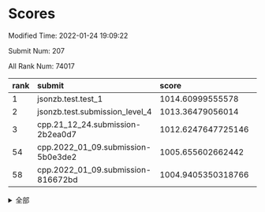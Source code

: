 # Scores

Modified Time: 2022-01-24 19:09:22

Submit Num: 207

All Rank Num: 74017

| rank |               submit               |       score        |       sigma        | pk_num |
| :--- | :--------------------------------- | :----------------- | :----------------- | :----- |
| 1    | jsonzb.test.test_1                 | 1014.60999555578   | 0.8353624137094483 | 1429   |
| 2    | jsonzb.test.submission_level_4     | 1013.36479056014   | 0.8145165465524701 | 1431   |
| 3    | cpp.21_12_24.submission-2b2ea0d7   | 1012.6247647725146 | 0.8112360437727155 | 1429   |
| 54   | cpp.2022_01_09.submission-5b0e3de2 | 1005.655602662442  | 0.7225065252590562 | 1436   |
| 58   | cpp.2022_01_09.submission-816672bd | 1004.9405350318766 | 0.7117310060146342 | 1430   |


<details>
<summary>全部</summary>

| rank |                 submit                 |       score        |       sigma        | pk_num |
| :--- | :------------------------------------- | :----------------- | :----------------- | :----- |
| 1    | jsonzb.test.test_1                     | 1014.60999555578   | 0.8353624137094483 | 1429   |
| 2    | jsonzb.test.submission_level_4         | 1013.36479056014   | 0.8145165465524701 | 1431   |
| 3    | cpp.21_12_24.submission-2b2ea0d7       | 1012.6247647725146 | 0.8112360437727155 | 1429   |
| 4    | gobigger.level_3.submission_level_3_1  | 1012.4548275430451 | 0.7986416932334667 | 1433   |
| 5    | gobigger.level_3.submission_level_3_0  | 1011.1866691424451 | 0.7940206613924411 | 1433   |
| 6    | gobigger.level_3.submission_level_3_7  | 1011.1661399262088 | 0.7863329735784585 | 1425   |
| 7    | gobigger.level_3.submission_level_3_6  | 1010.9559797561953 | 0.7946195490571302 | 1429   |
| 8    | gobigger.level_3.submission_level_3_10 | 1010.7939441696465 | 0.760798617947869  | 1432   |
| 9    | gobigger.level_3.submission_level_3_30 | 1010.775620472596  | 0.7712192347335193 | 1433   |
| 10   | gobigger.level_3.submission_level_3_29 | 1010.7346617122032 | 0.7599951566463912 | 1430   |
| 11   | gobigger.level_3.submission_level_3_21 | 1010.5546854774133 | 0.7698496999450152 | 1429   |
| 12   | gobigger.level_3.submission_level_3_8  | 1010.5187673071209 | 0.762782412716133  | 1432   |
| 13   | gobigger.level_3.submission_level_3_45 | 1010.4677048719524 | 0.7626215474868357 | 1431   |
| 14   | gobigger.level_3.submission_level_3_34 | 1010.3976687300736 | 0.7498912350418548 | 1421   |
| 15   | gobigger.level_3.submission_level_3_13 | 1010.2828988622725 | 0.7625550677066099 | 1429   |
| 16   | gobigger.level_3.submission_level_3_15 | 1010.2682313255327 | 0.7501485347763397 | 1430   |
| 17   | gobigger.level_3.submission_level_3_26 | 1010.2462812461105 | 0.759366465464318  | 1423   |
| 18   | gobigger.level_3.submission_level_3_28 | 1010.1908222943363 | 0.7413357723645922 | 1435   |
| 19   | gobigger.level_3.submission_level_3_41 | 1010.1585518746662 | 0.7510752229322815 | 1431   |
| 20   | gobigger.level_3.submission_level_3_33 | 1010.0820802490878 | 0.7656831872528924 | 1424   |
| 21   | gobigger.level_3.submission_level_3_38 | 1009.9718244350016 | 0.7735267370049143 | 1425   |
| 22   | gobigger.level_3.submission_level_3_31 | 1009.8914335253502 | 0.7671092922504744 | 1430   |
| 23   | gobigger.level_3.submission_level_3_14 | 1009.8532020080452 | 0.7561194425923903 | 1428   |
| 24   | gobigger.level_3.submission_level_3_4  | 1009.8316739223935 | 0.8011419503852528 | 1426   |
| 25   | gobigger.level_3.submission_level_3_47 | 1009.7418550193368 | 0.7546263506121297 | 1428   |
| 26   | gobigger.level_3.submission_level_3_19 | 1009.7112152356723 | 0.7500754897204303 | 1430   |
| 27   | gobigger.level_3.submission_level_3_3  | 1009.6961858837484 | 0.7386380272860661 | 1431   |
| 28   | gobigger.level_3.submission_level_3_35 | 1009.6713223445572 | 0.722291200092197  | 1434   |
| 29   | gobigger.level_3.submission_level_3_43 | 1009.6374950874317 | 0.7644714801313003 | 1434   |
| 30   | gobigger.level_3.submission_level_3_2  | 1009.5801692771981 | 0.7389971041069642 | 1431   |
| 31   | gobigger.level_3.submission_level_3_37 | 1009.5082339061909 | 0.7519725368790803 | 1425   |
| 32   | gobigger.level_3.submission_level_3_48 | 1009.474945517602  | 0.773196593613254  | 1434   |
| 33   | gobigger.level_3.submission_level_3_39 | 1009.4601977318971 | 0.7578104900531141 | 1431   |
| 34   | gobigger.level_3.submission_level_3_27 | 1009.42412843672   | 0.7652606577996849 | 1435   |
| 35   | gobigger.level_3.submission_level_3_17 | 1009.3992789801182 | 0.7484823133566394 | 1434   |
| 36   | gobigger.level_3.submission_level_3_20 | 1009.2863537343153 | 0.7692228543674701 | 1429   |
| 37   | gobigger.level_3.submission_level_3_11 | 1009.1417658128344 | 0.7727314223049642 | 1430   |
| 38   | gobigger.level_3.submission_level_3_44 | 1009.095587733768  | 0.736521122921155  | 1429   |
| 39   | gobigger.level_3.submission_level_3_49 | 1009.0951430070826 | 0.7602956842499162 | 1430   |
| 40   | gobigger.level_3.submission_level_3_32 | 1009.0552441959123 | 0.7510722704344835 | 1429   |
| 41   | gobigger.level_3.submission_level_3_46 | 1009.0541204637157 | 0.7438145321648411 | 1430   |
| 42   | gobigger.level_3.submission_level_3_5  | 1008.9419857843608 | 0.7741637938840127 | 1434   |
| 43   | gobigger.level_3.submission_level_3_42 | 1008.9213494199525 | 0.7497643449365567 | 1430   |
| 44   | gobigger.level_3.submission_level_3_9  | 1008.9099310166156 | 0.7618165433728703 | 1433   |
| 45   | gobigger.level_3.submission_level_3_16 | 1008.8765695160956 | 0.7475922372087024 | 1432   |
| 46   | gobigger.level_3.submission_level_3_25 | 1008.825053597121  | 0.7455989116832231 | 1424   |
| 47   | gobigger.level_3.submission_level_3_12 | 1008.7201571688078 | 0.7547344413757738 | 1434   |
| 48   | gobigger.level_3.submission_level_3_40 | 1008.679061426688  | 0.7326145050079306 | 1436   |
| 49   | gobigger.level_3.submission_level_3_36 | 1008.6478408017352 | 0.7657526800763309 | 1428   |
| 50   | gobigger.level_3.submission_level_3_23 | 1008.3880700222021 | 0.7617102276585991 | 1428   |
| 51   | gobigger.level_3.submission_level_3_24 | 1008.3812109378255 | 0.7525935343207625 | 1431   |
| 52   | gobigger.level_3.submission_level_3_22 | 1007.9137311855939 | 0.7482273789152225 | 1430   |
| 53   | gobigger.level_3.submission_level_3_18 | 1007.6005280049429 | 0.7329455695468968 | 1430   |
| 54   | cpp.2022_01_09.submission-5b0e3de2     | 1005.655602662442  | 0.7225065252590562 | 1436   |
| 55   | gobigger.level_1.submission_level_1_23 | 1005.2487535731324 | 0.7228808917729661 | 1433   |
| 56   | gobigger.level_1.submission_level_1_32 | 1005.239134224191  | 0.7086324181755412 | 1432   |
| 57   | gobigger.level_1.submission_level_1_6  | 1005.0374766433832 | 0.721949666334417  | 1429   |
| 58   | cpp.2022_01_09.submission-816672bd     | 1004.9405350318766 | 0.7117310060146342 | 1430   |
| 59   | gobigger.level_1.submission_level_1_35 | 1004.7960407957531 | 0.7236305986978884 | 1427   |
| 60   | gobigger.level_1.submission_level_1_46 | 1004.5178040504577 | 0.7136472681858919 | 1431   |
| 61   | gobigger.level_1.submission_level_1_41 | 1004.472168485896  | 0.7180727976273072 | 1430   |
| 62   | gobigger.level_1.submission_level_1_2  | 1004.3709113603048 | 0.7245894582283541 | 1428   |
| 63   | gobigger.level_1.submission_level_1_8  | 1004.2126644724685 | 0.7093882401827021 | 1431   |
| 64   | gobigger.level_1.submission_level_1_48 | 1004.1695893700878 | 0.7172889730777309 | 1435   |
| 65   | gobigger.level_1.submission_level_1_10 | 1004.1552725262039 | 0.7200741973151645 | 1431   |
| 66   | gobigger.level_1.submission_level_1_49 | 1004.0982891996314 | 0.7141876706564894 | 1433   |
| 67   | gobigger.level_1.submission_level_1_12 | 1004.0535785773613 | 0.7323209931259252 | 1425   |
| 68   | gobigger.level_1.submission_level_1_5  | 1004.0282667836775 | 0.7167016384420971 | 1431   |
| 69   | gobigger.level_1.submission_level_1_7  | 1004.0072185116561 | 0.7131493704851382 | 1431   |
| 70   | gobigger.level_1.submission_level_1_43 | 1003.865923574657  | 0.7055132928158898 | 1431   |
| 71   | gobigger.level_1.submission_level_1_26 | 1003.7861851355754 | 0.7273121212395784 | 1433   |
| 72   | gobigger.level_1.submission_level_1_22 | 1003.784560160496  | 0.7101739992261109 | 1432   |
| 73   | gobigger.level_1.submission_level_1_36 | 1003.7831758015636 | 0.7034683396939422 | 1429   |
| 74   | gobigger.level_1.submission_level_1_28 | 1003.580074285841  | 0.7313775933026785 | 1431   |
| 75   | gobigger.level_1.submission_level_1_14 | 1003.5779101576703 | 0.7112445231596086 | 1431   |
| 76   | gobigger.level_1.submission_level_1_19 | 1003.5246874876991 | 0.7161218511044259 | 1427   |
| 77   | gobigger.level_1.submission_level_1_0  | 1003.4431573577897 | 0.7120485782051702 | 1429   |
| 78   | gobigger.level_1.submission_level_1_40 | 1003.4204731941081 | 0.7084634027129009 | 1426   |
| 79   | gobigger.level_1.submission_level_1_34 | 1003.3912246195173 | 0.7190191639157113 | 1426   |
| 80   | gobigger.level_1.submission_level_1_9  | 1003.2805003804622 | 0.7004456743622405 | 1431   |
| 81   | gobigger.level_1.submission_level_1_1  | 1003.2740027117568 | 0.7113423646612423 | 1429   |
| 82   | gobigger.level_1.submission_level_1_42 | 1003.2737337882565 | 0.7168100397776809 | 1431   |
| 83   | gobigger.level_1.submission_level_1_38 | 1003.2330358455655 | 0.7157506459328696 | 1433   |
| 84   | gobigger.level_1.submission_level_1_21 | 1003.1889600326309 | 0.7123018070911146 | 1429   |
| 85   | gobigger.level_1.submission_level_1_20 | 1003.160500923899  | 0.7183036563505976 | 1428   |
| 86   | gobigger.level_1.submission_level_1_47 | 1003.0931434169453 | 0.7184536436197853 | 1433   |
| 87   | gobigger.level_1.submission_level_1_45 | 1003.0763912682371 | 0.727808546147181  | 1429   |
| 88   | gobigger.level_1.submission_level_1_11 | 1003.0325931672774 | 0.7078124336489839 | 1435   |
| 89   | gobigger.level_1.submission_level_1_29 | 1002.995908509011  | 0.7191172426758851 | 1429   |
| 90   | gobigger.level_1.submission_level_1_13 | 1002.9553709700998 | 0.7245362689828543 | 1428   |
| 91   | gobigger.level_1.submission_level_1_27 | 1002.941289548697  | 0.7168255161014593 | 1431   |
| 92   | gobigger.level_1.submission_level_1_31 | 1002.8425179303354 | 0.7060735612493081 | 1434   |
| 93   | gobigger.level_1.submission_level_1_37 | 1002.8402463794669 | 0.7127397965224062 | 1428   |
| 94   | gobigger.level_1.submission_level_1_16 | 1002.8349821548377 | 0.7141076580223125 | 1429   |
| 95   | gobigger.level_1.submission_level_1_25 | 1002.8134238014038 | 0.7090643440205311 | 1433   |
| 96   | gobigger.level_1.submission_level_1_30 | 1002.7566419445052 | 0.7138449215562358 | 1433   |
| 97   | gobigger.level_1.submission_level_1_3  | 1002.68777654655   | 0.7213393233387155 | 1431   |
| 98   | gobigger.level_1.submission_level_1_18 | 1002.5490167839962 | 0.7095793181501596 | 1435   |
| 99   | gobigger.level_1.submission_level_1_17 | 1002.4923348837616 | 0.7174941377048614 | 1424   |
| 100  | gobigger.level_1.submission_level_1_15 | 1002.3911343694933 | 0.718151136161183  | 1429   |
| 101  | gobigger.level_1.submission_level_1_33 | 1002.3873915368259 | 0.7106627082777857 | 1430   |
| 102  | gobigger.level_1.submission_level_1_44 | 1002.3618305922375 | 0.7136826336296316 | 1430   |
| 103  | gobigger.level_1.submission_level_1_4  | 1002.3197701613353 | 0.7088244043915427 | 1431   |
| 104  | gobigger.level_1.submission_level_1_24 | 1001.7577183099181 | 0.7098909018269266 | 1433   |
| 105  | gobigger.level_1.submission_level_1_39 | 1001.7349488186566 | 0.7083763619867094 | 1431   |
| 106  | gobigger.random.submission_random_14   | 997.0779787428742  | 0.703320575956061  | 1434   |
| 107  | gobigger.random.submission_random_48   | 996.9836388515091  | 0.7089379094767938 | 1432   |
| 108  | gobigger.random.submission_random_33   | 996.8027902854744  | 0.7066808369997333 | 1431   |
| 109  | gobigger.random.submission_random_18   | 996.6993450457737  | 0.7125961656245455 | 1428   |
| 110  | gobigger.random.submission_random_20   | 996.6560651019114  | 0.7047183958505415 | 1435   |
| 111  | gobigger.random.submission_random_13   | 996.5201669634511  | 0.7164539760820879 | 1428   |
| 112  | gobigger.random.submission_random_27   | 996.5131125450085  | 0.7158714959583213 | 1429   |
| 113  | gobigger.random.submission_random_24   | 996.4807435954416  | 0.7244495053332224 | 1428   |
| 114  | gobigger.random.submission_random_22   | 996.453130296825   | 0.7192305978006723 | 1427   |
| 115  | gobigger.random.submission_random_16   | 996.4135793069464  | 0.7117711026576764 | 1434   |
| 116  | gobigger.random.submission_random_1    | 996.4094166028185  | 0.7083535467755283 | 1427   |
| 117  | gobigger.random.submission_random_23   | 996.3491424263815  | 0.7187339178049686 | 1427   |
| 118  | gobigger.random.submission_random_8    | 996.3296413909443  | 0.7157465269114118 | 1424   |
| 119  | gobigger.random.submission_random_25   | 996.2911993807672  | 0.7144800676298978 | 1433   |
| 120  | gobigger.random.submission_random_46   | 996.2469712815239  | 0.7235778414564311 | 1433   |
| 121  | gobigger.random.submission_random_47   | 996.2221225363678  | 0.7336132415484088 | 1432   |
| 122  | gobigger.random.submission_random_44   | 996.2111814655308  | 0.7220737506547458 | 1433   |
| 123  | gobigger.random.submission_random_7    | 996.1848639379156  | 0.7119478901741756 | 1426   |
| 124  | gobigger.random.submission_random_41   | 996.1680004948004  | 0.7132236776346697 | 1430   |
| 125  | gobigger.random.submission_random_6    | 995.9924518432306  | 0.7104223642220416 | 1427   |
| 126  | gobigger.random.submission_random_19   | 995.9735846843952  | 0.721037086670338  | 1435   |
| 127  | gobigger.random.submission_random_42   | 995.9493532838387  | 0.7017863439782538 | 1432   |
| 128  | gobigger.random.submission_random_28   | 995.9021369760767  | 0.7064011181021546 | 1433   |
| 129  | gobigger.random.submission_random_45   | 995.8944048016293  | 0.7260331914825144 | 1434   |
| 130  | gobigger.random.submission_random_30   | 995.8791892833292  | 0.7063604997255121 | 1434   |
| 131  | gobigger.random.submission_random_43   | 995.8689351697045  | 0.7310587564034118 | 1427   |
| 132  | gobigger.random.submission_random_21   | 995.7987294437395  | 0.7081454522311069 | 1431   |
| 133  | gobigger.random.submission_random_31   | 995.6995821583544  | 0.7092426111812292 | 1421   |
| 134  | gobigger.random.submission_random_49   | 995.6986578447274  | 0.7076398600580738 | 1428   |
| 135  | gobigger.random.submission_random_9    | 995.5877331847097  | 0.7264366854418275 | 1431   |
| 136  | gobigger.random.submission_random_4    | 995.5780769999901  | 0.7404026042624522 | 1431   |
| 137  | gobigger.random.submission_random_17   | 995.543904821307   | 0.7080160545295467 | 1432   |
| 138  | gobigger.random.submission_random_0    | 995.5422642120111  | 0.7157420916789443 | 1428   |
| 139  | gobigger.random.submission_random_39   | 995.5349498386245  | 0.7140853670986594 | 1425   |
| 140  | gobigger.random.submission_random_29   | 995.507011329215   | 0.7087571923094705 | 1427   |
| 141  | gobigger.random.submission_random_34   | 995.5007981062749  | 0.710491735227062  | 1433   |
| 142  | gobigger.random.submission_random_3    | 995.473381708987   | 0.7253485216201855 | 1432   |
| 143  | gobigger.random.submission_random_10   | 995.4139640531075  | 0.7164319208765292 | 1432   |
| 144  | gobigger.random.submission_random_5    | 995.3635254620095  | 0.7184455513418276 | 1426   |
| 145  | gobigger.random.submission_random_15   | 995.1881726282905  | 0.7035767568630125 | 1431   |
| 146  | gobigger.random.submission_random_12   | 995.1579959525411  | 0.7203803572988202 | 1427   |
| 147  | gobigger.random.submission_random_36   | 995.1553297192792  | 0.7073519508924522 | 1428   |
| 148  | gobigger.random.submission_random_38   | 995.0845605045956  | 0.6993827857189606 | 1433   |
| 149  | gobigger.random.submission_random_32   | 994.9702650859651  | 0.7094923580840697 | 1428   |
| 150  | gobigger.random.submission_random_26   | 994.9327526886144  | 0.7095990501099374 | 1435   |
| 151  | gobigger.random.submission_random_37   | 994.8670862287854  | 0.7339760298926311 | 1434   |
| 152  | gobigger.random.submission_random_2    | 994.8447932219426  | 0.7170546517077349 | 1430   |
| 153  | gobigger.random.submission_random_11   | 994.5497444565385  | 0.7106443317025547 | 1432   |
| 154  | gobigger.random.submission_random_40   | 994.3141655056658  | 0.7111190102128532 | 1429   |
| 155  | gobigger.random.submission_random_35   | 994.2987573966544  | 0.7070481200587309 | 1432   |
| 156  | gobigger.level_2.submission_level_2_13 | 993.6580260297658  | 0.7442428762802988 | 1431   |
| 157  | gobigger.level_2.submission_level_2_23 | 993.6012260012799  | 0.7239728815156372 | 1432   |
| 158  | gobigger.level_2.submission_level_2_9  | 993.5139815274333  | 0.7261799430093195 | 1424   |
| 159  | gobigger.level_2.submission_level_2_48 | 993.259368348881   | 0.7316310283169294 | 1433   |
| 160  | gobigger.level_2.submission_level_2_32 | 993.2162647493226  | 0.7359302289734595 | 1429   |
| 161  | gobigger.level_2.submission_level_2_38 | 993.088388485656   | 0.7380110549111395 | 1430   |
| 162  | gobigger.level_2.submission_level_2_49 | 993.045686301981   | 0.736160750639097  | 1433   |
| 163  | gobigger.level_2.submission_level_2_35 | 993.0271112552975  | 0.734866329283528  | 1430   |
| 164  | gobigger.level_2.submission_level_2_17 | 993.0226614268481  | 0.7465915252200421 | 1433   |
| 165  | gobigger.level_2.submission_level_2_25 | 992.9610727143308  | 0.7406852430743472 | 1432   |
| 166  | gobigger.level_2.submission_level_2_21 | 992.8712489338685  | 0.735517370263955  | 1430   |
| 167  | gobigger.level_2.submission_level_2_4  | 992.8530650421079  | 0.7455607109585034 | 1430   |
| 168  | gobigger.level_2.submission_level_2_36 | 992.8136451670981  | 0.7473615448692195 | 1429   |
| 169  | gobigger.level_2.submission_level_2_5  | 992.6618458115199  | 0.7405293094823203 | 1431   |
| 170  | gobigger.level_2.submission_level_2_24 | 992.6349436072492  | 0.7342790081602621 | 1432   |
| 171  | gobigger.level_2.submission_level_2_31 | 992.611317686029   | 0.747173927831063  | 1431   |
| 172  | gobigger.level_2.submission_level_2_34 | 992.5902897257572  | 0.7390035670980454 | 1428   |
| 173  | gobigger.level_2.submission_level_2_47 | 992.472966212924   | 0.7335349191737293 | 1428   |
| 174  | gobigger.level_2.submission_level_2_30 | 992.4591044390329  | 0.7312703080498921 | 1431   |
| 175  | gobigger.level_2.submission_level_2_40 | 992.4259055600344  | 0.7620675144935115 | 1432   |
| 176  | gobigger.level_2.submission_level_2_2  | 992.3904489678459  | 0.7365842163521923 | 1432   |
| 177  | gobigger.level_2.submission_level_2_44 | 992.3730283324063  | 0.7390955590222135 | 1426   |
| 178  | gobigger.level_2.submission_level_2_28 | 992.2549807621019  | 0.7422254576287282 | 1425   |
| 179  | gobigger.level_2.submission_level_2_0  | 992.2252253246382  | 0.7562238389324313 | 1427   |
| 180  | gobigger.level_2.submission_level_2_10 | 992.2196579150748  | 0.730609820029581  | 1430   |
| 181  | gobigger.level_2.submission_level_2_42 | 992.1868687903383  | 0.751642660473954  | 1435   |
| 182  | gobigger.level_2.submission_level_2_41 | 992.166327447114   | 0.7427395666941545 | 1431   |
| 183  | gobigger.level_2.submission_level_2_19 | 992.0145538155102  | 0.7402262674217522 | 1431   |
| 184  | gobigger.level_2.submission_level_2_22 | 991.9320185194917  | 0.7441434177260225 | 1431   |
| 185  | gobigger.level_2.submission_level_2_8  | 991.8597834248469  | 0.7471549052897877 | 1433   |
| 186  | gobigger.level_2.submission_level_2_33 | 991.8067093430368  | 0.7474579794446238 | 1433   |
| 187  | gobigger.level_2.submission_level_2_26 | 991.7609207263114  | 0.7402345898808921 | 1431   |
| 188  | gobigger.level_2.submission_level_2_6  | 991.7459835054608  | 0.7555754523200157 | 1432   |
| 189  | gobigger.level_2.submission_level_2_1  | 991.469996849422   | 0.7562844303963203 | 1431   |
| 190  | gobigger.level_2.submission_level_2_15 | 991.4666803633787  | 0.7397028091998087 | 1434   |
| 191  | gobigger.level_2.submission_level_2_37 | 991.4046255483125  | 0.7470277903671536 | 1427   |
| 192  | gobigger.level_2.submission_level_2_39 | 991.3899224779566  | 0.7424372721188179 | 1433   |
| 193  | gobigger.level_2.submission_level_2_18 | 991.3238534020643  | 0.7532046018356267 | 1432   |
| 194  | gobigger.level_2.submission_level_2_27 | 991.3148835260594  | 0.7491536609190297 | 1427   |
| 195  | gobigger.level_2.submission_level_2_20 | 991.2927150761627  | 0.7442228585637958 | 1431   |
| 196  | gobigger.level_2.submission_level_2_45 | 991.2397040391285  | 0.7504303632053767 | 1426   |
| 197  | gobigger.level_2.submission_level_2_14 | 991.2027334028304  | 0.7529391777385882 | 1430   |
| 198  | gobigger.level_2.submission_level_2_43 | 991.1705857723447  | 0.7584960847646662 | 1429   |
| 199  | gobigger.level_2.submission_level_2_12 | 991.0686780607548  | 0.7620698283187902 | 1435   |
| 200  | gobigger.level_2.submission_level_2_29 | 991.0466368073094  | 0.783693870185551  | 1436   |
| 201  | gobigger.level_2.submission_level_2_46 | 991.0417592002419  | 0.7750864008826157 | 1424   |
| 202  | gobigger.level_2.submission_level_2_16 | 990.6207091579913  | 0.7630480853329064 | 1426   |
| 203  | gobigger.level_2.submission_level_2_3  | 990.5269976679432  | 0.7738735126630633 | 1430   |
| 204  | gobigger.level_2.submission_level_2_11 | 990.3784075724815  | 0.7407965864891016 | 1437   |
| 205  | gobigger.level_2.submission_level_2_7  | 990.3550214407618  | 0.7417415380705764 | 1432   |
| 206  | gobigger.none.submission_none_1        | 976.7405698078269  | 1.3535780601110696 | 1430   |
| 207  | gobigger.none.submission_none_0        | 976.572457260651   | 1.5151301014173488 | 1429   |

</details>